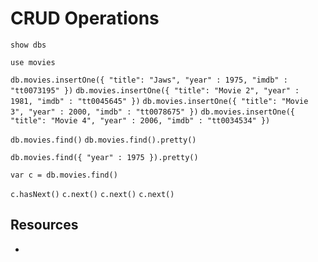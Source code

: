 # CRUD Operations

`show dbs`

`use movies`

`db.movies.insertOne({ "title": "Jaws", "year" : 1975, "imdb" : "tt0073195" })`
`db.movies.insertOne({ "title": "Movie 2", "year" : 1981, "imdb" : "tt0045645" })`
`db.movies.insertOne({ "title": "Movie 3", "year" : 2000, "imdb" : "tt0078675" })`
`db.movies.insertOne({ "title": "Movie 4", "year" : 2006, "imdb" : "tt0034534" })`

`db.movies.find()`
`db.movies.find().pretty()`

`db.movies.find({ "year" : 1975 }).pretty()`

`var c = db.movies.find()`

`c.hasNext()`
`c.next()`
`c.next()`
`c.next()`

## Resources

- [](https://docs.mongodb.com/manual/crud/)